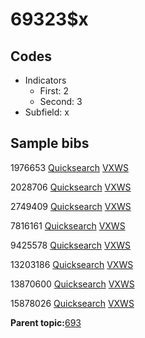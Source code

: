 # 69323$x

## Codes

-   Indicators
    -   First: 2
    -   Second: 3
-   Subfield: x

## Sample bibs

1976653 [Quicksearch](https://search.library.yale.edu/catalog/1976653) [VXWS](http://prodorbis.library.yale.edu:7014/vxws/GetHoldingsService?bibId=1976653)

2028706 [Quicksearch](https://search.library.yale.edu/catalog/2028706) [VXWS](http://prodorbis.library.yale.edu:7014/vxws/GetHoldingsService?bibId=2028706)

2749409 [Quicksearch](https://search.library.yale.edu/catalog/2749409) [VXWS](http://prodorbis.library.yale.edu:7014/vxws/GetHoldingsService?bibId=2749409)

7816161 [Quicksearch](https://search.library.yale.edu/catalog/7816161) [VXWS](http://prodorbis.library.yale.edu:7014/vxws/GetHoldingsService?bibId=7816161)

9425578 [Quicksearch](https://search.library.yale.edu/catalog/9425578) [VXWS](http://prodorbis.library.yale.edu:7014/vxws/GetHoldingsService?bibId=9425578)

13203186 [Quicksearch](https://search.library.yale.edu/catalog/13203186) [VXWS](http://prodorbis.library.yale.edu:7014/vxws/GetHoldingsService?bibId=13203186)

13870600 [Quicksearch](https://search.library.yale.edu/catalog/13870600) [VXWS](http://prodorbis.library.yale.edu:7014/vxws/GetHoldingsService?bibId=13870600)

15878026 [Quicksearch](https://search.library.yale.edu/catalog/15878026) [VXWS](http://prodorbis.library.yale.edu:7014/vxws/GetHoldingsService?bibId=15878026)

**Parent topic:**[693](../../tags/693/693.md)

